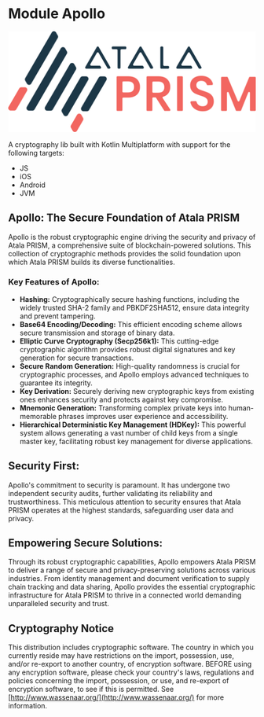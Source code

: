 # Module Apollo

![Atala Prism Logo](./images/Logo.png)

A cryptography lib built with Kotlin Multiplatform with support for the following targets:

- JS
- iOS
- Android
- JVM

## Apollo: The Secure Foundation of Atala PRISM

Apollo is the robust cryptographic engine driving the security and privacy of Atala PRISM, a comprehensive suite of 
blockchain-powered solutions. This collection of cryptographic methods provides the solid foundation upon which Atala PRISM 
builds its diverse functionalities.

### Key Features of Apollo:

- **Hashing:** Cryptographically secure hashing functions, including the widely trusted SHA-2 family and PBKDF2SHA512, ensure data integrity and prevent tampering.
- **Base64 Encoding/Decoding:** This efficient encoding scheme allows secure transmission and storage of binary data.
- **Elliptic Curve Cryptography (Secp256k1):** This cutting-edge cryptographic algorithm provides robust digital signatures and key generation for secure transactions.
- **Secure Random Generation:** High-quality randomness is crucial for cryptographic processes, and Apollo employs advanced techniques to guarantee its integrity.
- **Key Derivation:** Securely deriving new cryptographic keys from existing ones enhances security and protects against key compromise.
- **Mnemonic Generation:** Transforming complex private keys into human-memorable phrases improves user experience and accessibility.
- **Hierarchical Deterministic Key Management (HDKey):** This powerful system allows generating a vast number of child keys from a single master key, facilitating robust key management for diverse applications.

## Security First:

Apollo's commitment to security is paramount. It has undergone two independent security audits, further validating its 
reliability and trustworthiness. This meticulous attention to security ensures that Atala PRISM operates at the highest 
standards, safeguarding user data and privacy.

## Empowering Secure Solutions:

Through its robust cryptographic capabilities, Apollo empowers Atala PRISM to deliver a range of secure and privacy-preserving 
solutions across various industries. From identity management and document verification to supply chain tracking and data 
sharing, Apollo provides the essential cryptographic infrastructure for Atala PRISM to thrive in a connected world demanding 
unparalleled security and trust.

## Cryptography Notice

This distribution includes cryptographic software. The country in which you currently reside may
have restrictions on the import, possession, use, and/or re-export to another country, of encryption
software. BEFORE using any encryption software, please check your country's laws, regulations and policies
concerning the import, possession, or use, and re-export of encryption software, to see if this is permitted.
See [http://www.wassenaar.org/](http://www.wassenaar.org/) for more information.
